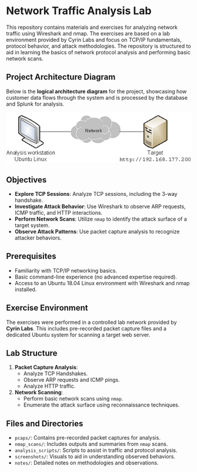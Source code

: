 # Network Traffic Analysis Lab

This repository contains materials and exercises for analyzing network traffic using Wireshark and nmap. The exercises are based on a lab environment provided by Cyrin Labs and focus on TCP/IP fundamentals, protocol behavior, and attack methodologies. The repository is structured to aid in learning the basics of network protocol analysis and performing basic network scans.

## Project Architecture Diagram

Below is the **logical architecture diagram** for the project, showcasing how customer data flows through the system and is processed by the database and Splunk for analysis.

![Logical Architecture Diagram](./images/Network.png)

## Objectives
- **Explore TCP Sessions**: Analyze TCP sessions, including the 3-way handshake.
- **Investigate Attack Behavior**: Use Wireshark to observe ARP requests, ICMP traffic, and HTTP interactions.
- **Perform Network Scans**: Utilize `nmap` to identify the attack surface of a target system.
- **Observe Attack Patterns**: Use packet capture analysis to recognize attacker behaviors.

## Prerequisites
- Familiarity with TCP/IP networking basics.
- Basic command-line experience (no advanced expertise required).
- Access to an Ubuntu 18.04 Linux environment with Wireshark and nmap installed.

## Exercise Environment
The exercises were performed in a controlled lab network provided by **Cyrin Labs**. This includes pre-recorded packet capture files and a dedicated Ubuntu system for scanning a target web server.

## Lab Structure
1. **Packet Capture Analysis**:
   - Analyze TCP Handshakes.
   - Observe ARP requests and ICMP pings.
   - Analyze HTTP traffic.
2. **Network Scanning**:
   - Perform basic network scans using `nmap`.
   - Enumerate the attack surface using reconnaissance techniques.

## Files and Directories
- `pcaps/`: Contains pre-recorded packet captures for analysis.
- `nmap_scans/`: Includes outputs and summaries from `nmap` scans.
- `analysis_scripts/`: Scripts to assist in traffic and protocol analysis.
- `screenshots/`: Visuals to aid in understanding observed behaviors.
- `notes/`: Detailed notes on methodologies and observations.
